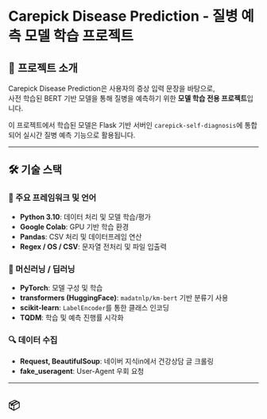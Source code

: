 # Carepick Disease Prediction - 질병 예측 모델 학습 프로젝트

## 📄 프로젝트 소개
Carepick Disease Prediction은 사용자의 증상 입력 문장을 바탕으로, <br>
사전 학습된 BERT 기반 모델을 통해 질병을 예측하기 위한 **모델 학습 전용 프로젝트**입니다. <br>

이 프로젝트에서 학습된 모델은 Flask 기반 서버인 `carepick-self-diagnosis`에 통합되어
실시간 질병 예측 기능으로 활용됩니다.

---

## 🛠️ 기술 스택

### 📌 주요 프레임워크 및 언어
- **Python 3.10**: 데이터 처리 및 모델 학습/평가
- **Google Colab**: GPU 기반 학습 환경
- **Pandas**: CSV 처리 및 데이터프레임 연산
- **Regex / OS / CSV**: 문자열 전처리 및 파일 입출력

### 🤖 머신러닝 / 딥러닝
- **PyTorch**: 모델 구성 및 학습
- **transformers (HuggingFace)**: `madatnlp/km-bert` 기반 분류기 사용
- **scikit-learn**: `LabelEncoder`를 통한 클래스 인코딩
- **TQDM**: 학습 및 예측 진행률 시각화

### 🔍 데이터 수집
- **Request, BeautifulSoup**: 네이버 지식in에서 건강상담 글 크롤링
- **fake_useragent**: User-Agent 우회 요청

---

## 📦 
